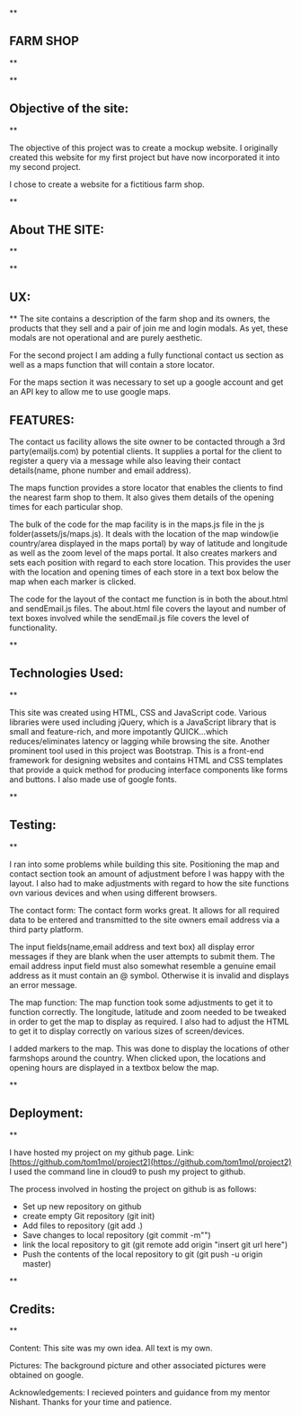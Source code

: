 **

## FARM SHOP

**



**

## Objective of the site:

**

The objective of this project was to create a mockup website. I originally created this website for my first project but have now incorporated it into my second project.

I chose to create a website for a fictitious farm shop.

**

## About THE SITE:

**

**

## UX:

**
The site contains a description of the farm shop and its owners, the products that they sell and a pair of join me and login modals. As yet, these modals are not operational and are purely aesthetic.

For the second project I am adding a fully functional contact us section as well as a maps function that will contain a store locator.

For the maps section it was necessary to set up a google account and get an API key to allow me to use google maps.

## **FEATURES:**

The contact us facility allows the site owner to be contacted through a 3rd party(emailjs.com) by potential clients. It supplies a portal for the client to register a query via a message while also leaving their contact details(name, phone number and email address).

The maps function provides a store locator that enables the clients to find the nearest farm shop to them. It also gives them details of the opening times for each particular shop.

The bulk of the code for the map facility is in the maps.js file in the js folder(assets/js/maps.js). It deals with the location of the map window(ie country/area displayed in the maps portal) by way of latitude and longitude as well as the zoom level of the maps portal. It also creates markers and sets each position with regard to each store location. This provides the user with the location and opening times of each store in a text box below the map when each marker is clicked.

The code for the layout of the contact me function is in both the about.html and sendEmail.js files. The about.html file covers the layout and number of text boxes involved while the sendEmail.js file covers the level of functionality.

**

## Technologies Used:

**

This site was created using HTML, CSS and JavaScript code. Various libraries were used including jQuery, which is a JavaScript library that is small and feature-rich, and more impotantly QUICK...which reduces/eliminates latency or lagging while browsing the site. Another prominent tool used in this project was Bootstrap. This is a front-end framework for designing websites and contains HTML and CSS templates that provide a quick method for producing interface components like forms and buttons. I also made use of google fonts.

**

## Testing:

**

I ran into some problems while building this site. Positioning the map and contact section took an amount of adjustment before I was happy with the layout. I also had to make adjustments with regard to how the site functions ovn various devices and when using different browsers.

The contact form: The contact form works great. It allows for all required data to be entered and transmitted to the site owners email address via a third party platform.

The input fields(name,email address and text box) all display error messages if they are blank when the user attempts to submit them. The email address input field must also somewhat resemble a genuine email address as it must contain an @ symbol. Otherwise it is invalid and displays an error message.

The map function: The map function took some adjustments to get it to function correctly. The longitude, latitude and zoom needed to be tweaked in order to get the map to display as required. I also had to adjust the HTML to get it to display correctly on various sizes of screen/devices.

I added markers to the map. This was done to display the locations of other farmshops around the country. When clicked upon, the locations and opening hours are displayed in a textbox below the map.

**

## Deployment:

**

I have hosted my project on my github page. Link:  [https://github.com/tom1mol/project2](https://github.com/tom1mol/project2)  I used the command line in cloud9 to push my project to github.

The process involved in hosting the project on github is as follows:

-   Set up new repository on github
-   create empty Git repository (git init)
-   Add files to repository (git add .)
-   Save changes to local repository (git commit -m"")
-   link the local repository to git (git remote add origin "insert git url here")
-   Push the contents of the local repository to git (git push -u origin master)

**

## Credits:

**

Content: This site was my own idea. All text is my own.

Pictures: The background picture and other associated pictures were obtained on google.

Acknowledgements: I recieved pointers and guidance from my mentor Nishant. Thanks for your time and patience.